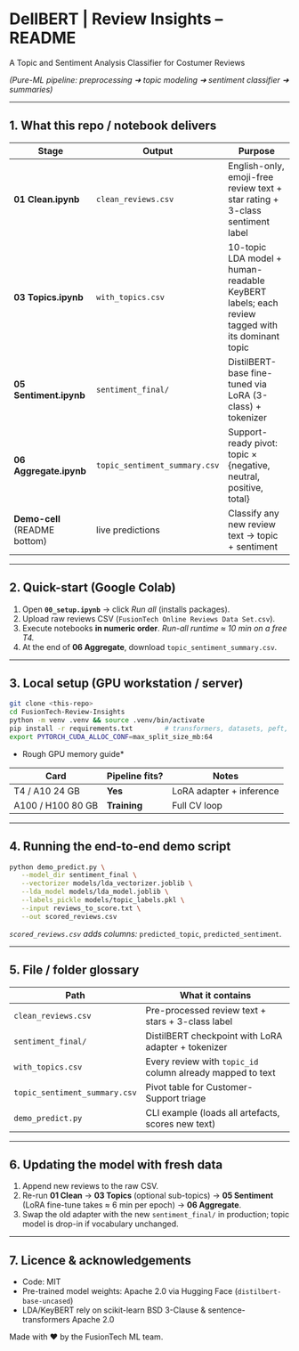 # DellBERT | Review Insights – README
A Topic and Sentiment Analysis Classifier for Costumer Reviews

*(Pure-ML pipeline: preprocessing ➜ topic modeling ➜ sentiment classifier ➜ summaries)*

---

## 1. What this repo / notebook delivers

| Stage                         | Output                                                                               | Purpose                                                                                        |
| ----------------------------- | ------------------------------------------------------------------------------------ | ---------------------------------------------------------------------------------------------- |
| **01 Clean.ipynb**            | `clean_reviews.csv`                                                                  | English-only, emoji-free review text + star rating + 3-class sentiment label                   |
| **03 Topics.ipynb**           | `with_topics.csv`                                                                    | 10-topic LDA model + human-readable KeyBERT labels; each review tagged with its dominant topic |
| **05 Sentiment.ipynb**        | `sentiment_final/`                                                                   | DistilBERT-base fine-tuned via LoRA (3-class) + tokenizer                                      |
| **06 Aggregate.ipynb**        | `topic_sentiment_summary.csv`                                                        | Support-ready pivot: topic × {negative, neutral, positive, total}                              |
| **Demo-cell** (README bottom) | live predictions                                                                     | Classify any new review text → topic + sentiment                                               |

---

## 2. Quick-start (Google Colab)

1. Open **`00_setup.ipynb`** → click *Run all* (installs packages).
2. Upload raw reviews CSV (`FusionTech Online Reviews Data Set.csv`).
3. Execute notebooks **in numeric order**.
   *Run-all runtime ≈ 10 min on a free T4.*
4. At the end of **06 Aggregate**, download `topic_sentiment_summary.csv`.

---

## 3. Local setup (GPU workstation / server)

```bash
git clone <this-repo>
cd FusionTech-Review-Insights
python -m venv .venv && source .venv/bin/activate
pip install -r requirements.txt        # transformers, datasets, peft, scikit-learn, keybert …
export PYTORCH_CUDA_ALLOC_CONF=max_split_size_mb:64
```

* Rough GPU memory guide*

| Card              | Pipeline fits? | Notes                    |
| ----------------- | -------------- | ------------------------ |
| T4 / A10 24 GB    | **Yes**        | LoRA adapter + inference |
| A100 / H100 80 GB | **Training**   | Full CV loop             |

---

## 4. Running the end-to-end demo script

```bash
python demo_predict.py \
   --model_dir sentiment_final \
   --vectorizer models/lda_vectorizer.joblib \
   --lda_model models/lda_model.joblib \
   --labels_pickle models/topic_labels.pkl \
   --input reviews_to_score.txt \
   --out scored_reviews.csv
```

*`scored_reviews.csv` adds columns:* `predicted_topic`, `predicted_sentiment`.

---

## 5. File / folder glossary

| Path                           | What it contains                                           |
| ------------------------------ | ---------------------------------------------------------- |
| `clean_reviews.csv`            | Pre-processed review text + stars + 3-class label          |
| `sentiment_final/`             | DistilBERT checkpoint with LoRA adapter + tokenizer        |
| `with_topics.csv`              | Every review with `topic_id` column already mapped to text |
| `topic_sentiment_summary.csv`  | Pivot table for Customer-Support triage                    |
| `demo_predict.py`              | CLI example (loads all artefacts, scores new text)         |

---

## 6. Updating the model with fresh data

1. Append new reviews to the raw CSV.
2. Re-run **01 Clean** → **03 Topics** (optional sub-topics) → **05 Sentiment** (LoRA fine-tune takes ≈ 6 min per epoch) → **06 Aggregate**.
3. Swap the old adapter with the new `sentiment_final/` in production; topic model is drop-in if vocabulary unchanged.

---

## 7. Licence & acknowledgements

* Code: MIT
* Pre-trained model weights: Apache 2.0 via Hugging Face (`distilbert-base-uncased`)
* LDA/KeyBERT rely on scikit-learn BSD 3-Clause & sentence-transformers Apache 2.0

Made with ♥ by the FusionTech ML team.
